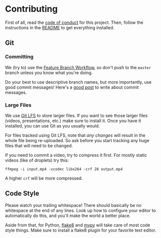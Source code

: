 
# Contributing

First of all, read the [code of conduct][cc] for this project.
Then, follow the instructions in the [README][readme] to get everything installed.

## Git

### Committing

We (try to) use the [Feature Branch Workflow][feat-branch], so don't push to the
`master` branch unless you know what you're doing.

Do your best to use descriptive branch names, but more importantly, use good
commit messages!
Here's a [good post][commit] to write about commit messages.

### Large Files

We use [Git LFS][lfs] to store larger files. If you want to see those larger
files (videos, presentations, etc.) make sure to install it. Once you have it
installed, you can use Git as you usually would.

For files tracked using Git LFS, note that _any changes_ will result in the
whole file being re-uploaded. So ask before you start tracking any huge files
that will need to be changed.

If you need to commit a video, try to compress it first.
For mostly static videos (like of droplets) try this:
```shell
ffmpeg -i input.mp4 -vcodec libx264 -crf 28 output.mp4
```
A higher `crf` will be more compressed.

## Code Style

Please watch your trailing whitespace! There should basically be no whitespace
at the end of any lines. Look up how to configure your editor to automatically
do this, and you'll make the world a better place.

Aside from that, for Python, [flake8][] and [mypy][] will take care of most code
style things. Make sure to install a flake8 plugin for your favorite text
editor.

[cc]: CODE_OF_CONDUCT.md
[readme]: README.md
[flake8]: http://flake8.pycqa.org/en/latest/
[mypy]: http://mypy-lang.org/
[commit]: https://chris.beams.io/posts/git-commit/
[feat-branch]: https://www.atlassian.com/git/tutorials/comparing-workflows#feature-branch-workflow
[lfs]: https://git-lfs.github.com/

